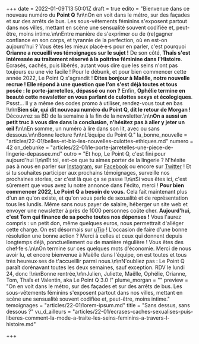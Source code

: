 +++
date = 2022-01-09T13:50:01Z
draft = true
edito = "Bienvenue dans ce nouveau numéro du **Point Q** !\n\nOn en voit dans le métro, sur des façades et sur des arrêts de bus. Les sous-vêtements féminins s'exposent partout dans nos villes, mettant en scène une sensualité souvent codifiée et, peut-être, moins intime.\n\nEntre manière de s'exprimer ou de (re)gagner confiance en son corps, et tyrannie de la perfection, où en est-on aujourd'hui ? Vous êtes les mieux placé·e·s pour en parler, c'est pourquoi **Orianne a recueilli vos témoignages sur le sujet !** De son côté, **Thaïs s'est intéressée au traitement réservé à la poitrine féminine dans l'Histoire**. Écrasés, cachés, puis libérés, autant vous dire que les seins n'ont pas toujours eu une vie facile ! Pour le débunk, et pour bien commencer cette année 2022, Le Point Q s'agrandit ! **Dites bonjour à Maëlle, notre nouvelle recrue ! Elle répond à une question que l'on s'est déjà toutes et tous posée : le porte-jarretelles, dépassé ou non ?** Enfin, **Ophélie termine en beauté cette newsletter en vous parlant de culottes sexys et écologiques**. Pssst... Il y a même des codes promo à utiliser, rendez-vous tout en bas !\n\n**Bien sûr, qui dit nouveau numéro du Point Q, dit le retour de Morgan !** Découvrez sa BD de la semaine à la fin de la newsletter.\n\n**On a aussi un petit truc à vous dire dans la conclusion, n'hésitez pas à aller y jeter un œil !**\n\nEn somme, un numéro à lire dans son lit, avec ou sans dessous.\n\nBonne lecture !\n\nL’équipe du Point Q."
la_bonne_nouvelle = "articles/22-01/belles-et-bio-les-nouvelles-culottes-ethiques.md"
numero = 42
on_debunke = "articles/22-01/le-porte-jarretelles-une-piece-de-lingerie-depassee.md"
outro = "Et hop, Le Point Q, c'est fini pour aujourd'hui !\n\nEt toi, est-ce que tu aimes porter de la lingerie ? N'hésite pas à nous en parler sur [Instagram](https://www.instagram.com/lepoint.q/?hl=fr), sur [Facebook](https://www.facebook.com/lepointq.news) ou encore sur [Twitter](https://twitter.com/LePointQ) ! Et si tu souhaites participer aux prochains témoignages, surveille nos prochaines stories, car c'est là que ça se passe !\n\nSi vous êtes ici, c'est sûrement que vous avez lu notre annonce dans l'édito, merci ! **Pour bien commencer 2022, Le Point Q a besoin de vous.** Cela fait maintenant plus d'un an qu'on existe, et qu'on vous parle de sexualité et de représentation tous les lundis. Même sans nous payer de salaire, héberger un site web et envoyer une newsletter à près de 1000 personnes coûte cher. **Aujourd'hui, c'est Tom qui finance de sa poche toutes nos dépenses !** Vous l'aurez compris : un petit don, même quelques euros, nous permettrait d'alléger cette charge. On est désormais sur [uTip](https://www.utip.io/lepointq) ! L'occasion de faire d'une bonne résolution une bonne action ? Merci à celles et ceux qui donnent depuis longtemps déjà, ponctuellement ou de manière régulière ! Vous êtes des chef·fe·s.\n\nOn termine sur ces quelques mots d'économie. Merci de nous avoir lu, et encore bienvenue à Maëlle dans l'équipe, on est toutes et tous très heureux·ses de t'accueillir parmi nous.\n\nN'oubliez pas : Le Point Q paraît dorénavant toutes les deux semaines, sauf exception. RDV le lundi 24, donc !\n\nBonne rentrée,\n\nJulien, Juliette, Maëlle, Ophélie, Orianne, Tom, Thaïs et Valentin, aka Le Point Q 3.0 !"
plume_morgan = ""
preview = "On en voit dans le métro, sur des façades et sur des arrêts de bus. Les sous-vêtements féminins s'exposent partout dans nos villes, mettant en scène une sensualité souvent codifiée et, peut-être, moins intime."
temoignages = "articles/22-01/lorem-ipsum.md"
title = "Sans dessus, sans dessous ?"
vu_d_ailleurs = "articles/22-01/ecrases-caches-sexualises-puis-liberes-comment-la-mode-a-traite-les-seins-feminins-a-travers-l-histoire.md"

+++

